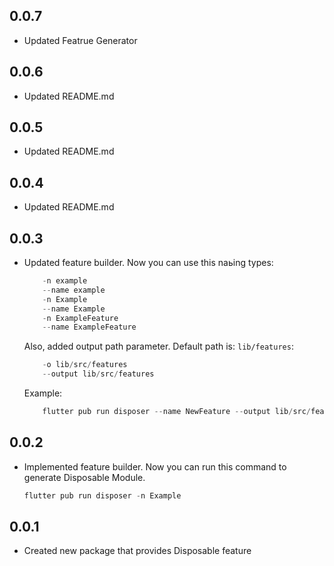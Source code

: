 ## 0.0.7
* Updated Featrue Generator
## 0.0.6
* Updated README.md
## 0.0.5
* Updated README.md
## 0.0.4
* Updated README.md
## 0.0.3 
* Updated feature builder. 
    Now you can use this naьing types:
    ``` dart
        -n example
        --name example
        -n Example
        --name Example
        -n ExampleFeature
        --name ExampleFeature
    ```
    Also, added output path parameter. Default path is: `lib/features`:
    ``` dart
        -o lib/src/features
        --output lib/src/features
    ```
    Example:
    ``` dart
        flutter pub run disposer --name NewFeature --output lib/src/features
    ```

## 0.0.2

* Implemented feature builder. Now you can run this command to generate Disposable Module.
    ``` dart
    flutter pub run disposer -n Example
    ```


## 0.0.1

* Created new package that provides Disposable feature
